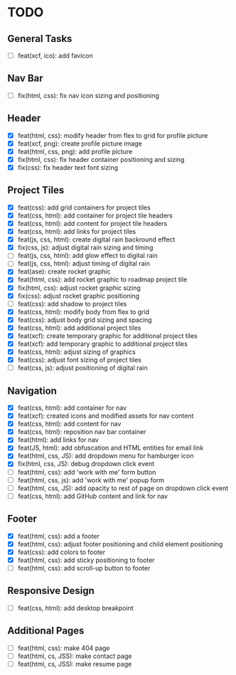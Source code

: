 # TODO

## General Tasks
  - [ ] feat(xcf, ico): add favicon

## Nav Bar
  - [ ] fix(html, css): fix nav icon sizing and positioning

## Header

  - [X] feat(html, css): modify header from flex to grid for profile picture
  - [X] feat(xcf, png): create profile picture image
  - [X] feat(html, css, png): add profile picture
  - [X] fix(html, css): fix header container positioning and sizing
  - [X] fix(css): fix header text font sizing

## Project Tiles

  - [x] feat(css): add grid containers for project tiles
  - [x] feat(css, html): add container for project tile headers
  - [x] feat(css, html): add content for project tile headers
  - [x] feat(css, html): add links for project tiles
  - [X] feat(js, css, html): create digital rain backround effect
  - [X] fix(css, js): adjust digital rain sizing and timing
  - [ ] feat(js, css, html): add glow effect to digital rain
  - [ ] feat(js, css, html): adjust timing of digital rain
  - [X] feat(ase): create rocket graphic
  - [X] feat(html, css): add rocket graphic to roadmap project tile
  - [X] fix(html, css): adjust rocket graphic sizing
  - [X] fix(css): adjust rocket graphic positioning
  - [ ] feat(css): add shadow to project tiles
  - [X] feat(css, html): modify body from flex to grid
  - [X] feat(css): adjust body grid sizing and spacing
  - [X] feat(css, html): add additional project tiles
  - [X] feat(xcf): create temporary graphic for additional project tiles
  - [X] feat(xcf): add temporary graphic to additional project tiles
  - [X] feat(css, html): adjust sizing of graphics
  - [X] feat(css): adjust font sizing of project tiles
  - [ ] feat(css, js): adjust positioning of digital rain

## Navigation

- [x] feat(css, html): add container for nav
- [X] feat(xcf): created icons and modified assets for nav content
- [X] feat(css, html): add content for nav
- [X] feat(css, html): reposition nav bar container
- [X] feat(html): add links for nav
- [X] feat(JS, html): add obfuscation and HTML entities for email link
- [X] feat(html, css, JS): add dropdown menu for hamburger icon
- [X] fix(html, css, JS): debug dropdown click event
- [ ] feat(html, css): add 'work with me' form button
- [ ] feat(html, css, js): add 'work with me' popup form
- [ ] feat(html, css, JS): add opacity to rest of page on dropdown click event
- [ ] feat(css, html): add GitHub content and link for nav

## Footer
- [X] feat(html, css): add a footer
- [X] feat(html, css): adjust footer positioning and child element positioning
- [X] feat(css): add colors to footer
- [X] feat(html, css): add sticky positioning to footer
- [ ] feat(html, css): add scroll-up button to footer

## Responsive Design

- [ ] feat(css, html): add desktop breakpoint

## Additional Pages

- [ ] feat(html, css): make 404 page
- [ ] feat(html, cs, JSS): make contact page
- [ ] feat(html, cs, JSS): make resume page